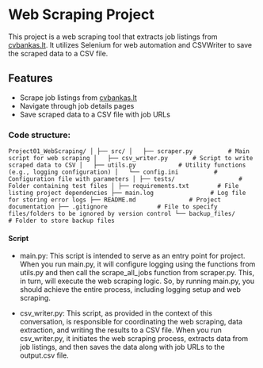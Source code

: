 # Web Scraping Project

This project is a web scraping tool that extracts job listings from [cvbankas.lt](https://www.cvbankas.lt/?padalinys%5B%5D=88&keyw=). 
It utilizes Selenium for web automation and CSVWriter to save the scraped data to a CSV file.

## Features

- Scrape job listings from [cvbankas.lt](https://www.cvbankas.lt/?padalinys%5B%5D=88&keyw=)
- Navigate through job details pages
- Save scraped data to a CSV file with job URLs

### Code structure:

``
Project01_WebScraping/
│
├── src/
│   ├── scraper.py          # Main script for web scraping
│   ├── csv_writer.py       # Script to write scraped data to CSV
│   ├── utils.py            # Utility functions (e.g., logging configuration)
│   └── config.ini          # Configuration file with parameters
│
├── tests/                  # Folder containing test files
│
├── requirements.txt        # File listing project dependencies
├── main.log                # Log file for storing error logs
├── README.md               # Project documentation
├── .gitignore              # File to specify files/folders to be ignored by version control
└── backup_files/           # Folder to store backup files
``


#### Script

- main.py: This script is intended to serve as an entry point for project. When you run main.py, it will configure 
logging using the functions from utils.py and then call the scrape_all_jobs function from scraper.py. 
This, in turn, will execute the web scraping logic.
So, by running main.py, you should achieve the entire process, including logging setup and web scraping.

- csv_writer.py: This script, as provided in the context of this conversation, is responsible for coordinating the 
web scraping, data extraction, and writing the results to a CSV file.
When you run csv_writer.py, it initiates the web scraping process, extracts data from job listings, and then saves 
the data along with job URLs to the output.csv file.
